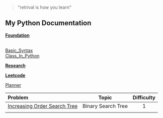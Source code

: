 >"retrival is how you learn"

## My Python Documentation

<u>**Foundation**</u>

<br>[Basic_Syntax](docs/basicSyntaxes.md.html)
<br>[Class_In_Python](docs/class.md.html)

<u>**Research**</u>


<!-- [PrintFunction](basics/print_strings.py)

<br>[editMass](docs/editTextFile.md)
<br>[editMass2](docs/editTextFile.md.html)

[PrintFunction](basic/print_strings.py) -->

<u>**Leetcode**</u>

<!-- <br>[editMass](docs/editTextFile.md)
<br>[editMass2](docs/editTextFile.md.html)
<br>[PrintFunction](basic/print_strings.py) -->

[Planner]()

|Problem                        |Topic           |Difficulty       |
|:---                           |:--:            |:--:             |
|[Increasing Order Search Tree](leet/e897.md.html)|Binary Search Tree|1|
|   |   |   |
